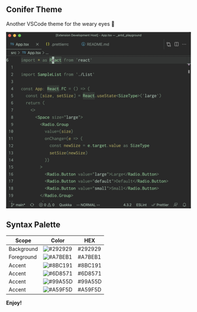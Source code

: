 ## Conifer Theme

Another VSCode theme for the weary eyes 👀

![tsx file](images/tsx-file.jpg)

## Syntax Palette

| Scope | Color | HEX |
| ----- | ----- | --- |
| Background | ![#292929](https://via.placeholder.com/35/292929/?text=+) | #292929 | 
| Foreground | ![#A7BEB1](https://via.placeholder.com/35/A7BEB1/?text=+) | #A7BEB1 | 
| Accent | ![#8BC191](https://via.placeholder.com/35/8BC191/?text=+) | #8BC191 | 
| Accent | ![#6D8571](https://via.placeholder.com/35/6D8571/?text=+) | #6D8571 | 
| Accent | ![#99A55D](https://via.placeholder.com/35/99A55D/?text=+) | #99A55D | 
| Accent | ![#A59F5D](https://via.placeholder.com/35/A59F5D/?text=+) | #A59F5D | 

**Enjoy!**
